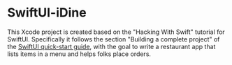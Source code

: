 # SwiftUI-iDine

This Xcode project is created based on the "Hacking With Swift" tutorial for SwiftUI.
Specifically it follows the section "Building a complete project" of the 
[SwiftUI quick-start guide](https://www.hackingwithswift.com/quick-start/swiftui), with the goal
to write a restaurant app that lists items in a menu and helps folks place orders.
